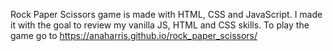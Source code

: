 
Rock Paper Scissors game is made with HTML, CSS and JavaScript. I made it with the goal to review my vanilla JS, HTML and CSS skills.
To play the game go to https://anaharris.github.io/rock_paper_scissors/
